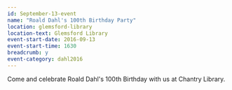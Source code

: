 ```yaml
---
id: September-13-event
name: "Roald Dahl's 100th Birthday Party"
location: glemsford-library
location-text: Glemsford Library
event-start-date: 2016-09-13
event-start-time: 1630
breadcrumb: y
event-category: dahl2016
---
```


Come and celebrate Roald Dahl's 100th Birthday with us at Chantry Library.
